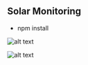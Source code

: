 ## Solar Monitoring
- npm install

![alt text][logo]

[logo]: https://github.com/myruldeen/solar-monitoring/blob/master/images/s1.PNG "Image 1"

![alt text][logo1]

[logo1]: https://github.com/myruldeen/solar-monitoring/blob/master/images/s2.PNG "Image 2"

